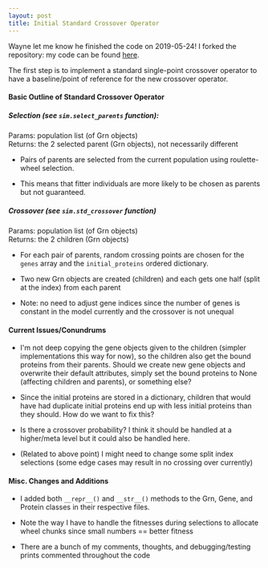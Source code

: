 ```yaml
---
layout: post
title: Initial Standard Crossover Operator
---
```


Wayne let me know he finished the code on 2019-05-24! I forked the repository: my code can be found [here](https://github.com/nagreme/grn-crossover-COMP4520).

The first step is to implement a standard single-point crossover operator to have a baseline/point of reference for the new crossover operator.

#### Basic Outline of Standard Crossover Operator

##### Selection (see `sim.select_parents` function):

Params: population list (of Grn objects)  
Returns: the 2 selected parent (Grn objects), not necessarily different

- Pairs of parents are selected from the current population using roulette-wheel selection.

- This means that fitter individuals are more likely to be chosen as parents but not guaranteed.

##### Crossover (see `sim.std_crossover` function)

Params: population list (of Grn objects)  
Returns: the 2 children (Grn objects)

- For each pair of parents, random crossing points are chosen for the `genes` array and the `initial_proteins` ordered dictionary.

- Two new Grn objects are created (children) and each gets one half (split at the index) from each parent

- Note: no need to adjust gene indices since the number of genes is constant in the model currently and the crossover is not unequal

#### Current Issues/Conundrums

- I'm not deep copying the gene objects given to the children (simpler implementations this way for now), so the children also get the bound proteins from their parents. Should we create new gene objects and overwrite their default attributes, simply set the bound proteins to None (affecting children and parents), or something else?

- Since the initial proteins are stored in a dictionary, children that would have had duplicate initial proteins end up with less initial proteins than they should. How do we want to fix this?

- Is there a crossover probability? I think it should be handled at a higher/meta level but it could also be handled here.

- (Related to above point) I might need to change some split index selections (some edge cases may result in no crossing over currently)

#### Misc. Changes and Additions

- I added both `__repr__()` and `__str__()` methods to the Grn, Gene, and Protein classes in their respective files.

- Note the way I have to handle the fitnesses during selections to allocate wheel chunks since small numbers == better fitness

- There are a bunch of my comments, thoughts, and debugging/testing prints commented throughout the code
